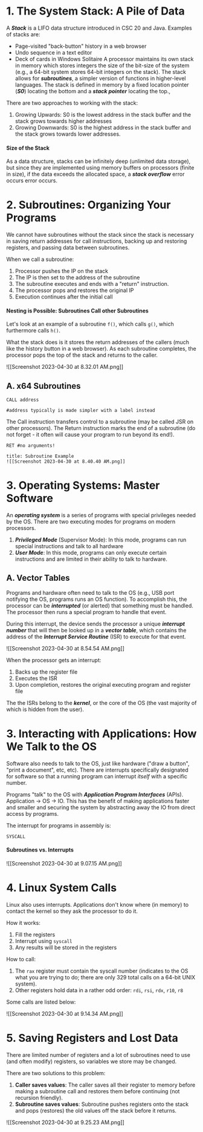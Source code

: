 
# 1. The System Stack: A Pile of Data

A ***Stack*** is a LIFO data structure introduced in CSC 20 and Java. Examples of stacks are:
- Page-visited "back-button" history in a web browser
- Undo sequence in a text editor
- Deck of cards in Windows Solitaire
A processor maintains its own stack in memory which stores integers the size of the bit-size of the system (e.g., a 64-bit system stores 64-bit integers on the stack). The stack allows for ***subroutines***, a simpler version of functions in higher-level languages. The stack is defined in memory by a fixed location pointer (***S0***) locating the bottom and a ***stack pointer*** locating the top.,

There are two approaches to working with the stack:
1. Growing Upwards: S0 is the lowest address in the stack buffer and the stack grows towards higher addresses
2. Growing Downwards: S0 is the highest address in the stack buffer and the stack grows towards lower addresses. 

#### Size of the Stack

As a data structure, stacks can be infinitely deep (unlimited data storage), but since they are implemented using memory buffers on processors (finite in size), if the data exceeds the allocated space, a ***stack overflow*** error occurs error occurs.

# 2. Subroutines: Organizing Your Programs

We cannot have subroutines without the stack since the stack is necessary in saving return addresses for call instructions, backing up and restoring registers, and passing data between subroutines. 

When we call a subroutine:
1. Processor pushes the IP on the stack
2. The IP is then set to the address of the subroutine
3. The subroutine executes and ends with a "return" instruction.
4. The processor pops and restores the original IP
5. Execution continues after the initial call

#### Nesting is Possible: Subroutines Call other Subroutines

Let's look at an example of a subroutine `f()`, which calls `g()`, which furthermore calls `h()`.

What the stack does is it stores the return addresses of the callers (much like the history button in a web browser). As each subroutine completes, the processor pops the top of the stack and returns to the caller. 

![[Screenshot 2023-04-30 at 8.32.01 AM.png]]

## A. x64 Subroutines

```asm6502
CALL address

#address typically is made simpler with a label instead
```

The Call instruction transfers control to a subroutine (may be called JSR on other processors).  The Return instruction marks the end of a subroutine (do not forget - it often will cause your program to run beyond its end!).

```asm6502
RET #no arguments!
```

```ad-example
title: Subroutine Example
![[Screenshot 2023-04-30 at 8.40.40 AM.png]]
```


# 3. Operating Systems: Master Software

An ***operating system*** is a series of programs with special privileges needed by the OS. There are two executing modes for programs on modern processors. 

1. ***Privileged Mode*** (Supervisor Mode): In this mode, programs can run special instructions and talk to all hardware
2. ***User Mode***: In this mode, programs can only execute certain instructions and are limited in their ability to talk to hardware.

## A. Vector Tables

Programs and hardware often need to talk to the OS (e.g., USB port notifying the OS, programs runs an OS function). To accomplish this, the processor can be ***interrupted*** (or alerted) that something must be handled. The processor then runs a special program to handle that event. 

During this interrupt, the device sends the processor a unique ***interrupt number*** that will then be looked up in a ***vector table***, which contains the address of the ***Interrupt Service Routine*** (ISR) to execute for that event. 

![[Screenshot 2023-04-30 at 8.54.54 AM.png]]

When the processor gets an interrupt:
1. Backs up the register file
2. Executes the ISR
3. Upon completion, restores the original executing program and register file

The the ISRs belong to the ***kernel***, or the core of the OS (the vast majority of which is hidden from the user). 


# 3. Interacting with Applications: How We Talk to the OS

Software also needs to talk to the OS, just like hardware ("draw a button", "print a document", etc, etc). There are interrupts specifically designated for software so that a running program can interrupt *itself* with a specific number. 

Programs "talk" to the OS with ***Application Program Interfaces*** (APIs). Application $\rightarrow$ OS $\rightarrow$ IO. This has the benefit of making applications faster and smaller and securing the system by abstracting away the IO from direct access by programs.

The interrupt for programs in assembly is:
```asm6502
SYSCALL
```

#### Subroutines vs. Interrupts

![[Screenshot 2023-04-30 at 9.07.15 AM.png]]

# 4. Linux System Calls

Linux also uses interrupts. Applications don't know where (in memory) to contact the kernel so they ask the processor to do it.

How it works:
1. Fill the registers
2. Interrupt using `syscall`
3. Any results will be stored in the registers

How to call:
1. The `rax` register must contain the syscall number (indicates to the OS what you are trying to do; there are only 329 total calls on a 64-bit UNIX system).
2. Other registers hold data in a rather odd order: `rdi`, `rsi`, `rdx`, `r10`, `r8`

Some calls are listed below:

![[Screenshot 2023-04-30 at 9.14.34 AM.png]]

# 5. Saving Registers and Lost Data

There are limited number of registers and a lot of subroutines need to use (and often modify) registers, so variables we store may be changed. 

There are two solutions to this problem:
1. **Caller saves values**: The caller saves all their register to memory before making a subroutine call and restores them before continuing (not recursion friendly).
2. **Subroutine saves values**: Subroutine pushes registers onto the stack and pops (restores) the old values off the stack before it returns.


![[Screenshot 2023-04-30 at 9.25.23 AM.png]]